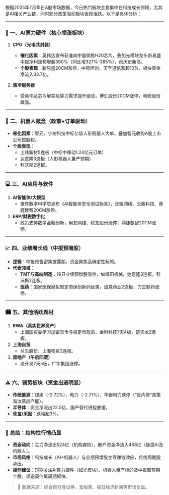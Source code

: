 根据2025年7月15日A股市场数据，今日热门板块主要集中在科技成长领域，尤其是AI相关产业链，同时部分政策驱动板块表现活跃。以下是具体分析：

---

### 🚀 **一、AI算力硬件（核心领涨板块）**
1. **CPO（光电共封装）**  
   - **催化因素**：英伟达宣布获准向中国销售H20芯片，叠加光模块龙头新易盛中报净利润预增超300%（同比增327%-385%），创历史新高。  
   - **个股表现**：新易盛20CM涨停，中际旭创、天孚通信涨超10%，板块资金净流入33.7亿。  

2. **液冷服务器**  
   - 受英伟达芯片解禁及算力需求提升驱动，博汇股份20CM涨停，利欧股份跟涨。  

---

### 🤖 **二、机器人概念（政策+订单驱动）**
- **催化因素**：智元、宇树科技中标亿级人形机器人大单，叠加智元收购A股上市公司控股权。  
- **个股表现**：  
  - 上纬新材5连板（中标中移动1.24亿元订单）  
  - 达意隆3连板（人形机器人量产预期）  
  - 科沃斯2连板。  

---

### 💻 **三、AI应用与软件**
1. **AI智能体/大模型**  
   - 世界数字科学院发布《AI智能体安全测试标准》，泛微网络、云鼎科技、鼎捷数智20CM涨停。  
2. **ERP/财税数字化**  
   - 政策支持数字金融创新，用友网络、税友股份涨停，鼎捷数智20CM涨停。  

---

### 📈 **四、业绩增长线（中报预增股）**
- **逻辑**：中报预告密集披露期，资金聚焦高确定性标的。  
- **代表领域**：  
  - **TMT与高端制造**：19只业绩预增股涨停，如绿田机械、达意隆3连板，科沃斯2连板。  
  - **医药**：国家医保局拟制定商保创新药目录，诚意药业2连板，力生制药涨停。  

---

### 🏙️ **五、其他活跃题材**
1. **RWA（真实世界资产）**  
   - 上海国资委学习加密货币与稳定币政策，金时科技7天4板，楚天龙2连板。  
2. **上海自贸**  
   - 兰生股份、上海物贸3连板。  
3. **房地产（午后回暖）**  
   - 渝开发7天5板，广宇集团涨停。  

---

### ⚠️ **六、弱势板块（资金出逃明显）**
- **传统能源**：煤炭（-2.72%）、电力（-2.71%），华银电力跌停（“反内卷”政策淘汰落后产能）。  
- **半导体**：资金净流出22.5亿，国产替代进程放缓。  
- **珠宝/采掘**：跌幅超3%。  

---

### 💎 **总结：结构性行情凸显**
- **资金动向**：主力净流出524亿（机构避险），散户资金净流入468亿（接盘AI及机器人）。  
- **市场风格**：科技成长（AI+机器人）与业绩预增股主导赚钱效应，传统周期股承压。  
- **操作建议**：短期关注AI算力硬件（如光模块）、机器人量产标的及中报超预期个股，规避高估值周期板块。  

> 📌 数据来源：综合自万隆证券、爱股票、每日经济新闻等市场复盘。